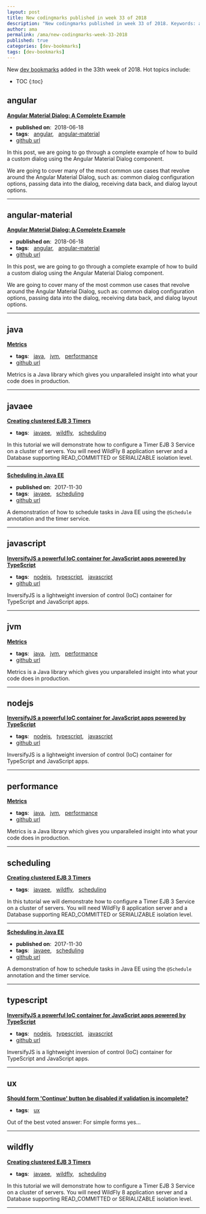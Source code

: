 ```yaml
---
layout: post
title: New codingmarks published in week 33 of 2018
description: "New codingmarks published in week 33 of 2018. Keywords: angular, angular-material, java, javaee, javascript, jvm, nodejs, performance, scheduling, typescript, ux and wildfly"
author: ama
permalink: /ama/new-codingmarks-week-33-2018
published: true
categories: [dev-bookmarks]
tags: [dev-bookmarks]
---
```

New [dev bookmarks](https://www.bookmarks.dev) added in the 33th week of 2018. Hot topics include:

* TOC
{:toc} 

<!--more-->

## angular 

**[Angular Material Dialog: A Complete Example](https://blog.angular-university.io/angular-material-dialog/)**

  * <i class="fa fa-calendar"></i> **published on**: &nbsp;2018-06-18
  * **tags**: &nbsp; [angular](https://www.codingmarks.org/search?q=[angular]), &nbsp; [angular-material](https://www.codingmarks.org/search?q=[angular-material])
  * <i class="fa fa-github fa-lg"></i> [github url](https://github.com/angular-university/angular-material-course)

In this post, we are going to go through a complete example of how to build a custom dialog using the Angular Material Dialog component.

We are going to cover many of the most common use cases that revolve around the Angular Material Dialog, such as: common dialog configuration options, passing data into the dialog, receiving data back, and dialog layout options.

<hr>


## angular-material 

**[Angular Material Dialog: A Complete Example](https://blog.angular-university.io/angular-material-dialog/)**

  * <i class="fa fa-calendar"></i> **published on**: &nbsp;2018-06-18
  * **tags**: &nbsp; [angular](https://www.codingmarks.org/search?q=[angular]), &nbsp; [angular-material](https://www.codingmarks.org/search?q=[angular-material])
  * <i class="fa fa-github fa-lg"></i> [github url](https://github.com/angular-university/angular-material-course)

In this post, we are going to go through a complete example of how to build a custom dialog using the Angular Material Dialog component.

We are going to cover many of the most common use cases that revolve around the Angular Material Dialog, such as: common dialog configuration options, passing data into the dialog, receiving data back, and dialog layout options.

<hr>


## java 

**[Metrics](https://metrics.dropwizard.io/)**

  * **tags**: &nbsp; [java](https://www.codingmarks.org/search?q=[java]), &nbsp; [jvm](https://www.codingmarks.org/search?q=[jvm]), &nbsp; [performance](https://www.codingmarks.org/search?q=[performance])
  * <i class="fa fa-github fa-lg"></i> [github url](https://github.com/dropwizard/metrics)

Metrics is a Java library which gives you unparalleled insight into what your code does in production.

<hr>


## javaee 

**[Creating clustered EJB 3 Timers ](http://www.mastertheboss.com/jboss-server/wildfly-8/creating-clustered-ejb-3-timers)**

  * **tags**: &nbsp; [javaee](https://www.codingmarks.org/search?q=[javaee]), &nbsp; [wildfly](https://www.codingmarks.org/search?q=[wildfly]), &nbsp; [scheduling](https://www.codingmarks.org/search?q=[scheduling])

In this tutorial we will demonstrate how to configure a Timer EJB 3 Service on a cluster of servers. You will need WildFly 8 application server and a Database supporting READ_COMMITTED or SERIALIZABLE isolation level.

<hr>

**[Scheduling in Java EE](https://www.baeldung.com/scheduling-in-java-enterprise-edition)**

  * <i class="fa fa-calendar"></i> **published on**: &nbsp;2017-11-30
  * **tags**: &nbsp; [javaee](https://www.codingmarks.org/search?q=[javaee]), &nbsp; [scheduling](https://www.codingmarks.org/search?q=[scheduling])
  * <i class="fa fa-github fa-lg"></i> [github url](https://github.com/eugenp/tutorials/tree/master/jee-7)

A demonstration of how to schedule tasks in Java EE using the `@Schedule` annotation and the timer service.

<hr>


## javascript 

**[InversifyJS a powerful IoC container for JavaScript apps powered by TypeScript](http://inversify.io/)**

  * **tags**: &nbsp; [nodejs](https://www.codingmarks.org/search?q=[nodejs]), &nbsp; [typescript](https://www.codingmarks.org/search?q=[typescript]), &nbsp; [javascript](https://www.codingmarks.org/search?q=[javascript])
  * <i class="fa fa-github fa-lg"></i> [github url](https://github.com/inversify/InversifyJS/)

InversifyJS is a lightweight inversion of control (IoC) container for TypeScript and JavaScript apps.

<hr>


## jvm 

**[Metrics](https://metrics.dropwizard.io/)**

  * **tags**: &nbsp; [java](https://www.codingmarks.org/search?q=[java]), &nbsp; [jvm](https://www.codingmarks.org/search?q=[jvm]), &nbsp; [performance](https://www.codingmarks.org/search?q=[performance])
  * <i class="fa fa-github fa-lg"></i> [github url](https://github.com/dropwizard/metrics)

Metrics is a Java library which gives you unparalleled insight into what your code does in production.

<hr>


## nodejs 

**[InversifyJS a powerful IoC container for JavaScript apps powered by TypeScript](http://inversify.io/)**

  * **tags**: &nbsp; [nodejs](https://www.codingmarks.org/search?q=[nodejs]), &nbsp; [typescript](https://www.codingmarks.org/search?q=[typescript]), &nbsp; [javascript](https://www.codingmarks.org/search?q=[javascript])
  * <i class="fa fa-github fa-lg"></i> [github url](https://github.com/inversify/InversifyJS/)

InversifyJS is a lightweight inversion of control (IoC) container for TypeScript and JavaScript apps.

<hr>


## performance 

**[Metrics](https://metrics.dropwizard.io/)**

  * **tags**: &nbsp; [java](https://www.codingmarks.org/search?q=[java]), &nbsp; [jvm](https://www.codingmarks.org/search?q=[jvm]), &nbsp; [performance](https://www.codingmarks.org/search?q=[performance])
  * <i class="fa fa-github fa-lg"></i> [github url](https://github.com/dropwizard/metrics)

Metrics is a Java library which gives you unparalleled insight into what your code does in production.

<hr>


## scheduling 

**[Creating clustered EJB 3 Timers ](http://www.mastertheboss.com/jboss-server/wildfly-8/creating-clustered-ejb-3-timers)**

  * **tags**: &nbsp; [javaee](https://www.codingmarks.org/search?q=[javaee]), &nbsp; [wildfly](https://www.codingmarks.org/search?q=[wildfly]), &nbsp; [scheduling](https://www.codingmarks.org/search?q=[scheduling])

In this tutorial we will demonstrate how to configure a Timer EJB 3 Service on a cluster of servers. You will need WildFly 8 application server and a Database supporting READ_COMMITTED or SERIALIZABLE isolation level.

<hr>

**[Scheduling in Java EE](https://www.baeldung.com/scheduling-in-java-enterprise-edition)**

  * <i class="fa fa-calendar"></i> **published on**: &nbsp;2017-11-30
  * **tags**: &nbsp; [javaee](https://www.codingmarks.org/search?q=[javaee]), &nbsp; [scheduling](https://www.codingmarks.org/search?q=[scheduling])
  * <i class="fa fa-github fa-lg"></i> [github url](https://github.com/eugenp/tutorials/tree/master/jee-7)

A demonstration of how to schedule tasks in Java EE using the `@Schedule` annotation and the timer service.

<hr>


## typescript 

**[InversifyJS a powerful IoC container for JavaScript apps powered by TypeScript](http://inversify.io/)**

  * **tags**: &nbsp; [nodejs](https://www.codingmarks.org/search?q=[nodejs]), &nbsp; [typescript](https://www.codingmarks.org/search?q=[typescript]), &nbsp; [javascript](https://www.codingmarks.org/search?q=[javascript])
  * <i class="fa fa-github fa-lg"></i> [github url](https://github.com/inversify/InversifyJS/)

InversifyJS is a lightweight inversion of control (IoC) container for TypeScript and JavaScript apps.

<hr>


## ux 

**[Should form 'Continue' button be disabled if validation is incomplete?](https://ux.stackexchange.com/questions/73728/should-form-continue-button-be-disabled-if-validation-is-incomplete/73731)**

  * **tags**: &nbsp; [ux](https://www.codingmarks.org/search?q=[ux])

Out of the best voted answer:
For simple forms yes...

<hr>


## wildfly 

**[Creating clustered EJB 3 Timers ](http://www.mastertheboss.com/jboss-server/wildfly-8/creating-clustered-ejb-3-timers)**

  * **tags**: &nbsp; [javaee](https://www.codingmarks.org/search?q=[javaee]), &nbsp; [wildfly](https://www.codingmarks.org/search?q=[wildfly]), &nbsp; [scheduling](https://www.codingmarks.org/search?q=[scheduling])

In this tutorial we will demonstrate how to configure a Timer EJB 3 Service on a cluster of servers. You will need WildFly 8 application server and a Database supporting READ_COMMITTED or SERIALIZABLE isolation level.

<hr>

